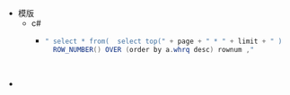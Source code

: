 - 模版
	- c\#
		- ```c#
		  " select * from(  select top(" + page + " * " + limit + " )   COUNT(1) OVER() AS zcount , 
		    ROW_NUMBER() OVER (order by a.whrq desc) rownum ,"
		    
		    
		  ```
-